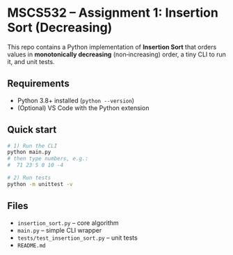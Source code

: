 # MSCS532 – Assignment 1: Insertion Sort (Decreasing)

This repo contains a Python implementation of **Insertion Sort** that orders values in **monotonically decreasing** (non‑increasing) order, a tiny CLI to run it, and unit tests.

## Requirements

- Python 3.8+ installed (`python --version`)
- (Optional) VS Code with the Python extension

## Quick start

```bash
# 1) Run the CLI
python main.py
# then type numbers, e.g.:
#  71 23 5 0 10 -4

# 2) Run tests
python -m unittest -v
```

## Files

- `insertion_sort.py` – core algorithm
- `main.py` – simple CLI wrapper
- `tests/test_insertion_sort.py` – unit tests
- `README.md`
